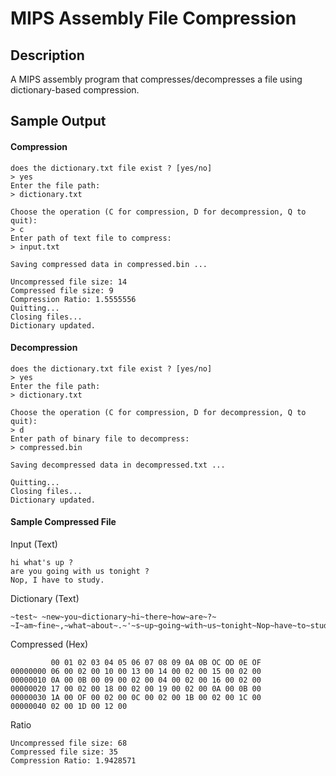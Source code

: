 # MIPS Assembly File Compression

## Description

A MIPS assembly program that compresses/decompresses a file using dictionary-based compression.


## Sample Output

#### Compression

```
does the dictionary.txt file exist ? [yes/no]
> yes
Enter the file path: 
> dictionary.txt

Choose the operation (C for compression, D for decompression, Q to quit): 
> c
Enter path of text file to compress: 
> input.txt

Saving compressed data in compressed.bin ...

Uncompressed file size: 14
Compressed file size: 9
Compression Ratio: 1.5555556
Quitting...
Closing files...
Dictionary updated.

```

#### Decompression

```
does the dictionary.txt file exist ? [yes/no]
> yes
Enter the file path: 
> dictionary.txt

Choose the operation (C for compression, D for decompression, Q to quit): 
> d
Enter path of binary file to decompress: 
> compressed.bin

Saving decompressed data in decompressed.txt ...

Quitting...
Closing files...
Dictionary updated.
```


#### Sample Compressed File

Input (Text)
```
hi what's up ?
are you going with us tonight ?
Nop, I have to study.
```

Dictionary (Text)
```
~test~ ~new~you~dictionary~hi~there~how~are~?~
~I~am~fine~,~what~about~.~'~s~up~going~with~us~tonight~Nop~have~to~study
```

Compressed (Hex)
```hex
         00 01 02 03 04 05 06 07 08 09 0A 0B OC OD 0E OF
00000000 06 00 02 00 10 00 13 00 14 00 02 00 15 00 02 00
00000010 0A 00 0B 00 09 00 02 00 04 00 02 00 16 00 02 00
00000020 17 00 02 00 18 00 02 00 19 00 02 00 0A 00 0B 00
00000030 1A 00 OF 00 02 00 0C 00 02 00 1B 00 02 00 1C 00
00000040 02 00 1D 00 12 00
```

Ratio
```
Uncompressed file size: 68
Compressed file size: 35
Compression Ratio: 1.9428571
```